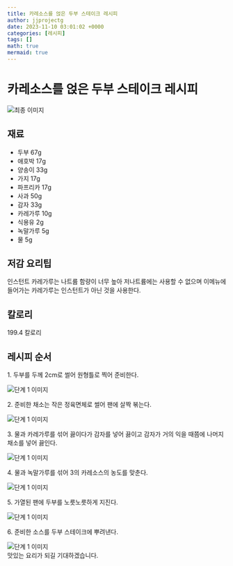 ```yaml
---
title: 카레소스를 얹은 두부 스테이크 레시피
author: jjprojectg
date: 2023-11-10 03:01:02 +0000
categories: [레시피]
tags: []
math: true
mermaid: true
---
```

<meta name="og:type" content="website" />
<meta charset="UTF-8">
<div class="header">
<h1>카레소스를 얹은 두부 스테이크 레시피</h1>
</div>

<div class="container my-4">
<div class="row">
<div class="col-12 col-md-6">
<div class="recipe-image">
<img src="http://www.foodsafetykorea.go.kr/uploadimg/20141117/20141117053440_1416213280344.jpg" class="step-image" alt="최종 이미지">
</div>
</div>
<div class="col-12 col-md-6">
<div class="ingredients">
<h2>재료</h2>
<ul class='card'>
<li> 두부 67g </li>
<li>  애호박 17g </li>
<li>  양송이 33g </li>
<li>  가지 17g </li>
<li>  파프리카 17g </li>
<li>  사과 50g </li>
<li>  감자 33g </li>
<li>  카레가루 10g </li>
<li>  식용유 2g </li>
<li>  녹말가루 5g </li>
<li>  물 5g </li>

</ul>
</div>
</div>
<div class="col-12 col-md-6">
<div class="ingredients">
<h2>저감 요리팁</h2>
<div class='card'> 
<p >
인스턴트 카레가루는 나트륨 함량이 너무 높아 저나트륨에는 사용할 수 없으며 이메뉴에 들어가는 카레가루는 인스턴트가 아닌 것을 사용한다.
</p>
</div>
</div>
<div class="ingredients">
<h2>칼로리</h2>
<div class='card'> 
<p>
199.4 칼로리
</p>
</div>
</div>
</div>
</div>

<h2 class="my-4">레시피 순서</h2>
<div class="card recipe-card">
<div class="card-body recipe-stesp">
<p class="card-text step-description">1. 두부를 두께 2cm로 썰어 원형틀로 찍어 준비한다.</p>
<img src="http://www.foodsafetykorea.go.kr/uploadimg/cook/840-1.jpg" alt="단계 1 이미지" class="step-image">
</div>
</div>

<div class="card recipe-card">
<div class="card-body recipe-stesp">
<p class="card-text step-description">2. 준비한 채소는 작은 정육면체로 썰어 팬에 살짝 볶는다.</p>
<img src="http://www.foodsafetykorea.go.kr/uploadimg/cook/840-2.jpg" alt="단계 1 이미지" class="step-image">
</div>
</div>

<div class="card recipe-card">
<div class="card-body recipe-stesp">
<p class="card-text step-description">3. 물과 카레가루를 섞어 끓이다가 감자를 넣어 끓이고 감자가 거의 익을 때쯤에 나머지 채소를 넣어 끓인다.</p>
<img src="http://www.foodsafetykorea.go.kr/uploadimg/cook/840-3.jpg" alt="단계 1 이미지" class="step-image">
</div>
</div>

<div class="card recipe-card">
<div class="card-body recipe-stesp">
<p class="card-text step-description">4. 물과 녹말가루를 섞어 3의 카레소스의 농도를 맞춘다.</p>
<img src="http://www.foodsafetykorea.go.kr/uploadimg/cook/840-4.jpg" alt="단계 1 이미지" class="step-image">
</div>
</div>

<div class="card recipe-card">
<div class="card-body recipe-stesp">
<p class="card-text step-description">5. 가열된 팬에 두부를 노릇노릇하게 지진다.</p>
<img src="http://www.foodsafetykorea.go.kr/uploadimg/cook/840-5.jpg" alt="단계 1 이미지" class="step-image">
</div>
</div>

<div class="card recipe-card">
<div class="card-body recipe-stesp">
<p class="card-text step-description">6. 준비한 소스를 두부 스테이크에 뿌려낸다.</p>
<img src="http://www.foodsafetykorea.go.kr/uploadimg/cook/840-6.jpg" alt="단계 1 이미지" class="step-image">
</div>
</div>


</div>
맛있는 요리가 되길 기대하겠습니다.
